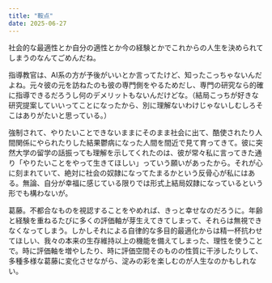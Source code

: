```yaml
---
title: "鞍点"
date: 2025-06-27
---
```


社会的な最適性とか自分の適性とか今の経験とかでこれからの人生を決められてしまうのなんてごめんだね。

指導教官は、AI系の方が予後がいいとか言ってたけど、知ったこっちゃないんだよね。元々彼の元を訪ねたのも彼の専門側をやるためだし、専門の研究なら的確に指導できるだろうし何のデメリットもないんだけどな。（結局こっちが好きな研究提案していいってことになったから、別に理解ないわけじゃないしむしろそこはありがたいと思っている。）

強制されて、やりたいことできないままにそのまま社会に出て、酷使されたり人間関係にやられたりした結果鬱病になった人間を間近で見て育ってきて。彼に突然大学の留学の話振っても理解を示してくれたのは、彼が常々私に言ってきた通り「やりたいことをやって生きてほしい」っていう願いがあったから。それが心に刻まれていて、絶対に社会の奴隷になってたまるかという反骨心が私にはある。無論、自分が幸福に感じている限りでは形式上結局奴隷になっているという形でも構わないが。

葛藤。不都合なものを視認することをやめれば、きっと幸せなのだろうに。年齢と経験を重ねるたびに多くの評価軸が芽生えてきてしまって、それらは無視できなくなってしまう。しかしそれによる自律的な多目的最適化からは精一杯抗わせてほしい、我々の本来の生存維持以上の機能を備えてしまった、理性を使うことで。時に評価軸を増やしたり、時に評価空間そのものの性質に干渉したりして、多種多様な葛藤に変化させながら、淀みの彩を楽しむのが人生なのかもしれない。